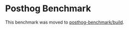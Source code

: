# Posthog Benchmark

This benchmark was moved to [posthog-benchmark/build](https://github.com/posthog-benchmark/build).
